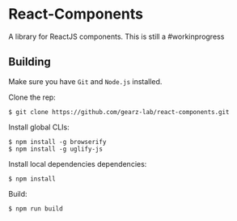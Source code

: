 React-Components
===

A library for ReactJS components. This is still a #workinprogress

Building
---

Make sure you have `Git` and `Node.js` installed.

Clone the rep:

    $ git clone https://github.com/gearz-lab/react-components.git

Install global CLIs:

    $ npm install -g browserify
    $ npm install -g uglify-js

Install local dependencies dependencies:

    $ npm install

Build:

    $ npm run build